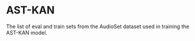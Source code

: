 # AST-KAN
The list of eval and train sets from the AudioSet dataset used in training the AST-KAN model.
